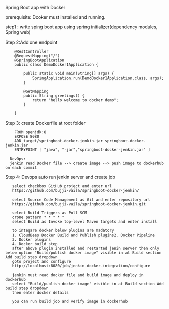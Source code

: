 Spring Boot app with Docker

prerequisite: Dcoker must installed  and running.

step1 : write sping boot app using spring initializer(dependency modules, Spring web)

Step 2:Add one endpoint

        @RestController
		@RequestMapping("/")
		@SpringBootApplication
		public class DemoDocker1Application {

			public static void main(String[] args) {
				SpringApplication.run(DemoDocker1Application.class, args);
			}
			
			@GetMapping
			public String greetings() {
				return "hello welcome to docker demo";
			}

		}
   
Step 3: create Dockerfile at root folder

        FROM openjdk:8
		EXPOSE 8080
		ADD target/springboot-docker-jenkin.jar springboot-docker-jenkin.jar
		ENTRYPOINT [ "java", "-jar","springboot-docker-jenkin.jar" ]

      DevOps:
	  jenkin read Docker file --> create image --> push image to dockerhub on each commit

Step 4: Devops auto run  jenkin server and create job 
       
	   select checkbox GitHub project and enter url
	   https://github.com/bujji-vaila/springboot-docker-jenkin/

       select Source Code Management as Git and enter repository url
	   https://github.com/bujji-vaila/springboot-docker-jenkin.git
	   
	   select Build Triggers as Poll SCM
	   crone pattern * * * * *
	   select Build as Invoke top-level Maven targets and enter install
	   
	   to integare docker below plugins are madatory
	   1. CloudBees Docker Build and Publish plugins2. Docker Pipeline
	   3. Docker plugins
	   4. Docker build step
	   after above plugin installed and restarted jenin server then only below option "Build/publish docker image" visible in at Build section Add build step dropdown
	   goto project and configure
	   http://localhost:8080/job/jenkin-docker-integration/configure
	   
	   jenkin must read docker file and build image and deploy in dockerhub
	   select "Build/publish docker image" visible in at Build section Add build step dropdown
	   then enter docker details
	   
	   you can run build job and verify image in dockerhub
	   
	   
	   